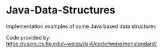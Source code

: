 # Java-Data-Structures
Implementation examples of some Java based data structures

Code provided by: https://users.cs.fiu.edu/~weiss/dsj4/code/weiss/nonstandard/

